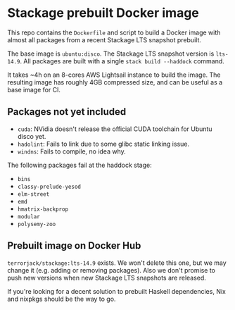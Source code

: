 # Stackage prebuilt Docker image

This repo contains the `Dockerfile` and script to build a Docker image with
almost all packages from a recent Stackage LTS snapshot prebuilt.

The base image is `ubuntu:disco`. The Stackage LTS snapshot version is
`lts-14.9`. All packages are built with a single `stack build --haddock`
command.

It takes ~4h on an 8-cores AWS Lightsail instance to build the image. The
resulting image has roughly 4GB compressed size, and can be useful as a base
image for CI.

## Packages not yet included

* `cuda`: NVidia doesn't release the official CUDA toolchain for Ubuntu disco
  yet.
* `hadolint`: Fails to link due to some glibc static linking issue.
* `windns`: Fails to compile, no idea why.

The following packages fail at the haddock stage:

* `bins`
* `classy-prelude-yesod`
* `elm-street`
* `emd`
* `hmatrix-backprop`
* `modular`
* `polysemy-zoo`

## Prebuilt image on Docker Hub

`terrorjack/stackage:lts-14.9` exists. We won't delete this one, but we may
change it (e.g. adding or removing packages). Also we don't promise to push new
versions when new Stackage LTS snapshots are released.

If you're looking for a decent solution to prebuilt Haskell dependencies, Nix
and nixpkgs should be the way to go.
